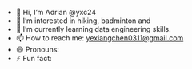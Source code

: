- 👋 Hi, I’m Adrian @yxc24
- 👀 I’m interested in hiking, badminton and 
- 🌱 I’m currently learning data engineering skills.
- 📫 How to reach me: yexiangchen0311@gmail.com
- 😄 Pronouns: 
- ⚡ Fun fact: 

<!---
yxc24/yxc24 is a ✨ special ✨ repository because its `README.md` (this file) appears on your GitHub profile.
You can click the Preview link to take a look at your changes.
--->
